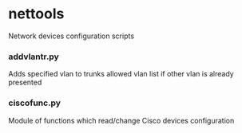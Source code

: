# nettools
Network devices configuration scripts

### addvlantr.py
Adds specified vlan to trunks allowed vlan list if other vlan is already presented

### ciscofunc.py
Module of functions which read/change Cisco devices configuration



